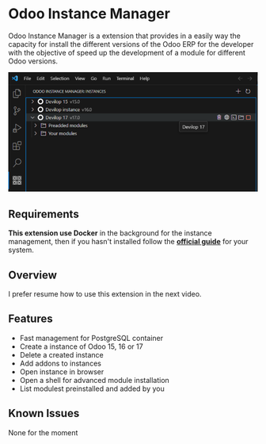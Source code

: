 # Odoo Instance Manager
Odoo Instance Manager is a extension that provides in a easily way the capacity for install the different versions of the Odoo ERP for the developer with the objective of speed up the development of a module for different Odoo versions.

![Overview image](./front-page.png)

## Requirements
**This extension use Docker** in the background for the instance management, then if you hasn't installed follow the [**official guide**](https://docs.docker.com/get-docker/) for your system.

## Overview
I prefer resume how to use this extension in the next video.


## Features
* Fast management for PostgreSQL container
* Create a instance of Odoo 15, 16 or 17
* Delete a created instance
* Add addons to instances
* Open instance in browser
* Open a shell for advanced module installation
* List modulest preinstalled and added by you

## Known Issues
None for the moment